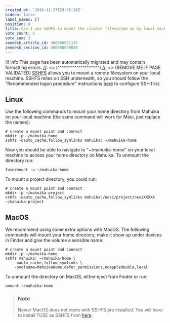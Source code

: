 ```yaml
---
created_at: '2018-11-27T23:55:26Z'
hidden: false
label_names: []
position: 0
title: Can I use SSHFS to mount the cluster filesystem on my local machine?
vote_count: 5
vote_sum: 3
zendesk_article_id: 360000621135
zendesk_section_id: 360000039036
---
```



[//]: <> (REMOVE ME IF PAGE VALIDATED)
[//]: <> (vvvvvvvvvvvvvvvvvvvv)
!!! info
    This page has been automatically migrated and may contain formatting errors.
[//]: <> (^^^^^^^^^^^^^^^^^^^^)
[//]: <> (REMOVE ME IF PAGE VALIDATED)
[SSHFS](https://github.com/libfuse/sshfs) allows you to mount a remote
filesystem on your local machine. SSHFS relies on SSH underneath, so you
should follow the "Recommended logon procedure" instructions
[here](https://support.nesi.org.nz/hc/en-gb/articles/360000161315-Logging-in-to-the-HPCs)
to configure SSH first.

## Linux

Use the following commands to mount your home directory from Mahuika on
your local machine (the same command will work for Māui, just replace
the names):

    # create a mount point and connect
    mkdir -p ~/mahuika-home
    sshfs -oauto_cache,follow_symlinks mahuika: ~/mahuika-home

Now you should be able to navigate to "~/mahuika-home" on your local
machine to access your home directory on Mahuika. To unmount the
directory run:

    fusermount -u ~/mahuika-home

To mount a project directory, you could run:

    # create a mount point and connect
    mkdir -p ~/mahuika-project
    sshfs -oauto_cache,follow_symlinks mahuika:/nesi/project/nesiXXXXX ~/mahuika-project

## MacOS

We recommend using some extra options with MacOS. The following commands
will mount your home directory, make it show up under devices in Finder
and give the volume a sensible name:

    # create a mount point and connect
    mkdir -p ~/mahuika-home
    sshfs mahuika: ~/mahuika-home \
        -oauto_cache,follow_symlinks \
        -ovolname=MahuikaHome,defer_permissions,noappledouble,local 

To unmount the directory on MacOS, either eject from Finder or run:

    umount ~/mahuika-home

> ### Note
>
> Newer MacOS does not come with SSHFS pre installed. You will have to
> install FUSE as SSHFS from [here](https://osxfuse.github.io/).
